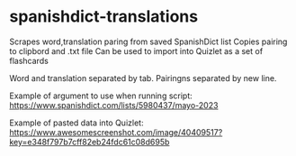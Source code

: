 # spanishdict-translations

Scrapes word,translation paring from saved SpanishDict list
Copies pairing to clipbord and .txt file
Can be used to import into Quizlet as a set of flashcards

Word and translation separated by tab.
Pairingns separated by new line.

Example of argument to use when running script:
https://www.spanishdict.com/lists/5980437/mayo-2023

Example of pasted data into Quizlet: 
https://www.awesomescreenshot.com/image/40409517?key=e348f797b7cff82eb24fdc61c08d695b